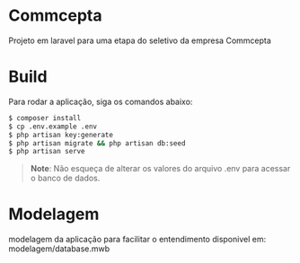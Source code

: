 # Commcepta
Projeto em laravel para uma etapa do seletivo da empresa Commcepta
# Build
Para rodar a aplicação, siga os comandos abaixo:

``` sh
$ composer install
$ cp .env.example .env
$ php artisan key:generate
$ php artisan migrate && php artisan db:seed
$ php artisan serve 
```

>**Note**: Não esqueça de alterar os valores do arquivo .env para acessar o banco de dados.

# Modelagem
modelagem da aplicação para facilitar o entendimento disponivel em:
modelagem/database.mwb

